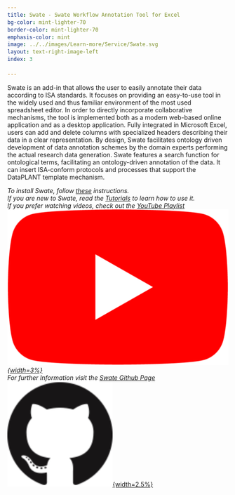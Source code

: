 ```yaml
---
title: Swate - Swate Workflow Annotation Tool for Excel
bg-color: mint-lighter-70
border-color: mint-lighter-70
emphasis-color: mint
image: ../../images/Learn-more/Service/Swate.svg
layout: text-right-image-left
index: 3

---
```


Swate is an add-in that allows the user to easily annotate their data according to ISA standards. It focuses on providing an easy-to-use tool in the widely used and thus familiar environment of the most used spreadsheet editor. In order to directly incorporate collaborative mechanisms, the tool is implemented both as a modern web-based online application and as a desktop application. Fully integrated in Microsoft Excel, users can add and delete columns with specialized headers describing their data in a clear representation. By design, Swate facilitates ontology driven development of data annotation schemes by the domain experts performing the actual research data generation. Swate features a search function for ontological terms, facilitating an ontology-driven annotation of the data. It can insert ISA-conform protocols and processes that support the DataPLANT template mechanism.  

*To install Swate, follow [these](https://github.com/nfdi4plants/Swate#installuse) instructions.*  
*If you are new to Swate, read the [Tutorials](https://github.com/nfdi4plants/Swate/wiki/Tutorials-for-Swate) to learn how to use it.*  
*If you prefer watching videos, check out the [YouTube Playlist](https://www.youtube.com/playlist?list=PLi6d1LSow4XDPWlwggHuVQ3ynww1MA4Xz)* *[![Swate on Youtube](../../images/Emojis/Youtube-red.svg "Swate on Youtube"){width=3%}](https://www.youtube.com/playlist?list=PLi6d1LSow4XDPWlwggHuVQ3ynww1MA4Xz)*  
*For further Information visit the [Swate Github Page](https://github.com/nfdi4plants/Swate)* [![Swate Github Page](../../images/Emojis/Github-black.svg "Templates"){width=2.5%}](https://github.com/nfdi4plants/Swate) 